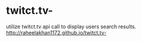 # twitct.tv-
utilize twitct.tv api call to display users search results. 
http://raheelakhan1172.github.io/twitct.tv-
